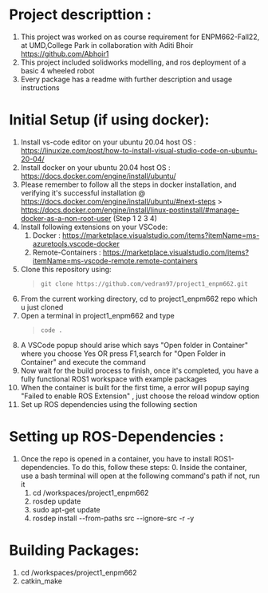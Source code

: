 # Project descripttion : 

1. This project was worked on as course requirement for ENPM662-Fall22, at UMD,College Park in collaboration with Aditi Bhoir https://github.com/Abhoir1
2. This project included solidworks modelling, and ros deployment of a basic 4 wheeled robot
3. Every package has a readme with further description and usage instructions

# Initial Setup (if using docker):

1. Install vs-code editor on your ubuntu 20.04 host OS : https://linuxize.com/post/how-to-install-visual-studio-code-on-ubuntu-20-04/
2. Install docker on your ubuntu 20.04 host OS : https://docs.docker.com/engine/install/ubuntu/
3. Please remember to follow all the steps in docker installation, and verifying it's successful installation @ https://docs.docker.com/engine/install/ubuntu/#next-steps > https://docs.docker.com/engine/install/linux-postinstall/#manage-docker-as-a-non-root-user (Step 1 2 3 4)
4. Install following extensions on your VSCode: 
    1. Docker : https://marketplace.visualstudio.com/items?itemName=ms-azuretools.vscode-docker
    2. Remote-Containers :  https://marketplace.visualstudio.com/items?itemName=ms-vscode-remote.remote-containers
5. Clone this repository using:
    > ``` git clone https://github.com/vedran97/project1_enpm662.git ```
6. From the current working directory, cd to project1_enpm662 repo which u just cloned
7. Open a terminal in project1_enpm662 and type 
    > ``` code . ```
8. A VSCode popup should arise which says "Open folder in Container" where you choose Yes OR press F1,search for "Open Folder in Container" and execute the command
9. Now wait for the build process to finish, once it's completed, you have a fully functional ROS1 workspace with example packages
11. When the container is built for the first time, a error will popup saying "Failed to enable ROS Extension" , just choose the reload window option
10. Set up ROS dependencies using the following section

# Setting up ROS-Dependencies :

1. Once the repo is opened in a container, you have to install ROS1-dependencies. To do this, follow these steps:
    0. Inside the container, use a bash terminal will open at the following command's path if not, run it
    1. cd /workspaces/project1_enpm662
    2. rosdep update
    3. sudo apt-get update
    4. rosdep install --from-paths src --ignore-src -r -y

# Building Packages:

1. cd /workspaces/project1_enpm662
2. catkin_make






